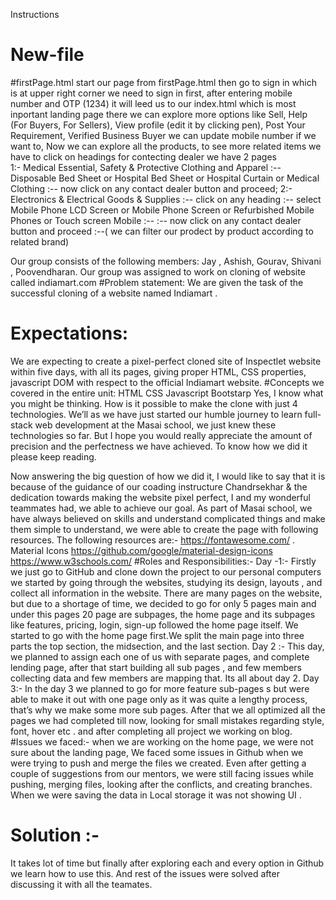 Instructions 

# New-file
#firstPage.html
start our page from firstPage.html
then go to sign in which is at upper right corner 
we need to sign in first, after entering mobile number and OTP (1234) it will leed us to our index.html which is most inportant landing page
there we can explore more options like Sell, Help (For Buyers, For Sellers), View profile (edit it by clicking pen), Post Your Requirement, Verified Business Buyer
we can update mobile number if we want to,
Now we can explore all the products, to see more related items we have to click on headings
for contecting dealer we have 2 pages  
1:- Medical Essential, Safety & Protective Clothing and Apparel :--Disposable Bed Sheet or Hospital Bed Sheet or Hospital Curtain 
or Medical Clothing :-- now click on any contact dealer button and proceed;
2:- Electronics & Electrical Goods & Supplies :-- click on any heading :-- select Mobile Phone LCD Screen or Mobile Phone Screen or Refurbished Mobile Phones
or Touch screen Mobile :-- :-- now click on any contact dealer button and proceed :--( we can filter our prodect by product according to related brand)


Our group consists of the following members: Jay , Ashish, Gourav, Shivani , Poovendharan.
Our group was assigned to work on cloning of website called indiamart.com
#Problem statement:
We are given the task of the successful cloning of a website named Indiamart .



# Expectations:
We are expecting to create a pixel-perfect cloned site of Inspectlet website within five days, with all its pages, giving proper HTML, CSS properties, javascript DOM with respect to the official Indiamart website.
#Concepts we covered in the entire unit:
HTML
CSS
Javascript
Bootstarp
Yes, I know what you might be thinking. How is it possible to make the clone with just 4 technologies. We’ll as we have just started our humble journey to learn full-stack web development at the Masai school, we just knew these technologies so far. But I hope you would really appreciate the amount of precision and the perfectness we have achieved. To know how we did it please keep reading.

Now answering the big question of how we did it, I would like to say that it is because of the guidance of our coading instructure Chandrsekhar & the dedication towards making the website pixel perfect, I and my wonderful teammates had, we able to achieve our goal. As part of Masai school, we have always believed on skills and understand complicated things and make them simple to understand, we were able to create the page with following resources.
The following resources are:-
https://fontawesome.com/
. Material Icons https://github.com/google/material-design-icons
https://www.w3schools.com/
#Roles and Responsibilities:-
Day -1:-
Firstly we just go to GitHub and clone down the project to our personal computers
we started by going through the websites, studying its design, layouts , and collect all information in the website.
There are many pages on the website, but due to a shortage of time, we decided to go for only 5 pages main and under this pages 20 page are subpages, the home page and its subpages like features, pricing, login, sign-up followed the home page itself.
We started to go with the home page first.We split the main page into three parts the top section, the midsection, and the last section.
Day 2 :-
This day, we planned to assign each one of us with separate pages, and complete lending page, after that start building all sub pages , and few members collecting data and few members are mapping that. Its all about day 2.
Day 3:-
In the day 3 we planned to go for more feature sub-pages s but were able to make it out with one page only as it was quite a lengthy process, that’s why we make some more sub pages.
After that we all optimized all the pages we had completed till now, looking for small mistakes regarding style, font, hover etc . and after completing all project we working on blog.
#Issues we faced:-
when we are working on the home page, we were not sure about the landing page,
We faced some issues in Github when we were trying to push and merge the files we created.
Even after getting a couple of suggestions from our mentors, we were still facing issues while pushing, merging files, looking after the conflicts, and creating branches.
When we were saving the data in Local storage it was not showing UI .
# Solution :-
It takes lot of time but finally after exploring each and every option in Github we learn how to use this. And rest of the issues were solved after discussing it with all the teamates.
